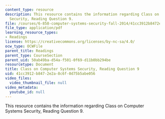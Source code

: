 ```yaml
---
content_type: resource
description: This resource contains the information regarding Class on Computer Systems
  Security, Reading Question 9.
file: /courses/6-858-computer-systems-security-fall-2014/41cc3912b8472e2a8c6f0d75b5abe056_MIT6_858F14_Reading9.pdf
file_type: application/pdf
learning_resource_types:
- Readings
license: https://creativecommons.org/licenses/by-nc-sa/4.0/
ocw_type: OCWFile
parent_title: Readings
parent_type: CourseSection
parent_uid: 50ab49ba-d54a-f501-0f69-d11b0bb294be
resourcetype: Document
title: Class on Computer Systems Security, Reading Question 9
uid: 41cc3912-b847-2e2a-8c6f-0d75b5abe056
video_files:
  video_thumbnail_file: null
video_metadata:
  youtube_id: null
---
```

This resource contains the information regarding Class on Computer Systems Security, Reading Question 9.